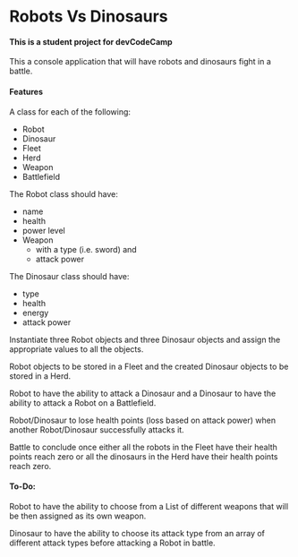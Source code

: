 # Robots Vs Dinosaurs

#### This is a student project for devCodeCamp

This a console application that will have robots and dinosaurs fight in a battle.

#### Features
A class for each of the following:
* Robot  
* Dinosaur
* Fleet
* Herd
* Weapon
* Battlefield

The Robot class should have:
* name
* health
* power level
* Weapon
  * with a type (i.e. sword) and
  * attack power  

The Dinosaur class should have:
* type
* health
* energy
* attack power

Instantiate three Robot objects and three Dinosaur objects and assign the appropriate values to all the objects.

Robot objects to be stored in a Fleet and the created Dinosaur objects to be stored in a Herd.  

Robot to have the ability to attack a Dinosaur and a Dinosaur to have the ability to attack a Robot on a Battlefield.

Robot/Dinosaur to lose health points (loss based on attack power) when another Robot/Dinosaur successfully attacks it.  

Battle to conclude once either all the robots in the Fleet have their health points reach zero or all the dinosaurs in the Herd have their health points reach zero.

#### To-Do:
Robot to have the ability to choose from a List of different weapons that will be then assigned as its own weapon.

Dinosaur to have the ability to choose its attack type from an array of different attack types before attacking a Robot in battle.
